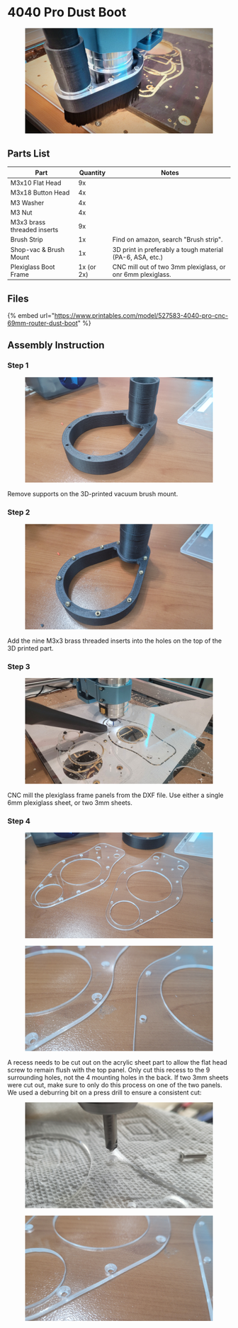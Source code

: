 # 4040 Pro Dust Boot



<figure><img src="../../../.gitbook/assets/20230714_213141.jpg" alt=""><figcaption></figcaption></figure>



## Parts List

| Part                        | Quantity   | Notes                                                      |
| --------------------------- | ---------- | ---------------------------------------------------------- |
| M3x10 Flat Head             | 9x         |                                                            |
| M3x18 Button Head           | 4x         |                                                            |
| M3 Washer                   | 4x         |                                                            |
| M3 Nut                      | 4x         |                                                            |
| M3x3 brass threaded inserts | 9x         |                                                            |
| Brush Strip                 | 1x         | Find on amazon, search "Brush strip".                      |
| Shop-vac & Brush Mount      | 1x         | 3D print in preferably a tough material (PA-6, ASA, etc.)  |
| Plexiglass Boot Frame       | 1x (or 2x) | CNC mill out of two 3mm plexiglass, or onr 6mm plexiglass. |

## Files

{% embed url="https://www.printables.com/model/527583-4040-pro-cnc-69mm-router-dust-boot" %}

## Assembly Instruction

### Step 1



<figure><img src="../../../.gitbook/assets/20230714_142521.jpg" alt=""><figcaption></figcaption></figure>

Remove supports on the 3D-printed vacuum brush mount.

### Step 2

<figure><img src="../../../.gitbook/assets/20230714_142626.jpg" alt=""><figcaption></figcaption></figure>

Add the nine M3x3 brass threaded inserts into the holes on the top of the 3D printed part.

### Step 3



<figure><img src="../../../.gitbook/assets/20230714_162040.jpg" alt=""><figcaption></figcaption></figure>

CNC mill the plexiglass frame panels from the DXF file. Use either a single 6mm plexiglass sheet, or two 3mm sheets.

### Step 4



<div>

<figure><img src="../../../.gitbook/assets/20230714_165807 (1).jpg" alt=""><figcaption></figcaption></figure>

 

<figure><img src="../../../.gitbook/assets/20230714_165814.jpg" alt=""><figcaption></figcaption></figure>

</div>

A recess needs to be cut out on the acrylic sheet part to allow the flat head screw to remain flush with the top panel. Only cut this recess to the 9 surrounding holes, not the 4 mounting holes in the back. If two 3mm sheets were cut out, make sure to only do this process on one of the two panels. We used a deburring bit on a press drill to ensure a consistent cut:



<div>

<figure><img src="../../../.gitbook/assets/20230714_164846.jpg" alt=""><figcaption></figcaption></figure>

 

<figure><img src="../../../.gitbook/assets/20230714_165817.jpg" alt=""><figcaption></figcaption></figure>

</div>

